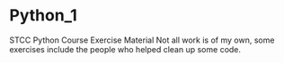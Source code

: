 # Python_1
STCC Python Course Exercise Material
Not all work is of my own, some exercises include the people who helped clean up some code.
